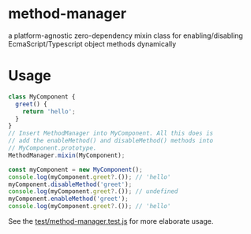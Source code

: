 # method-manager

a platform-agnostic zero-dependency mixin class for enabling/disabling EcmaScript/Typescript object methods dynamically

# Usage

```javascript
class MyComponent {
  greet() {
    return 'hello';
  }
}
// Insert MethodManager into MyComponent. All this does is
// add the enableMethod() and disableMethod() methods into
// MyComponent.prototype.
MethodManager.mixin(MyComponent);

const myComponent = new MyComponent();
console.log(myComponent.greet?.()); // 'hello'
myComponent.disableMethod('greet');
console.log(myComponent.greet?.()); // undefined
myComponent.enableMethod('greet');
console.log(myComponent.greet?.()); // 'hello'
```
See the [test/method-manager.test.js](test/method-manager.test.js) for more elaborate usage.
